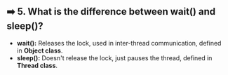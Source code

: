 ## ➡️ 5. What is the difference between wait() and sleep()?

- **wait():** Releases the lock, used in inter-thread communication, defined in **Object class**.
- **sleep():** Doesn't release the lock, just pauses the thread, defined in **Thread class**.
